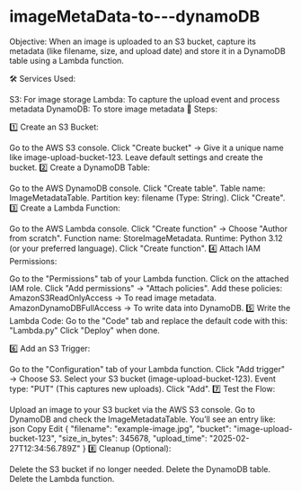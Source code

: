 # imageMetaData-to---dynamoDB

Objective:
When an image is uploaded to an S3 bucket, capture its metadata (like filename, size, and upload date) and store it in a DynamoDB table using a Lambda function.

🛠 Services Used:

S3: For image storage
Lambda: To capture the upload event and process metadata
DynamoDB: To store image metadata
👣 Steps:

1️⃣ Create an S3 Bucket:

Go to the AWS S3 console.
Click "Create bucket" → Give it a unique name like image-upload-bucket-123.
Leave default settings and create the bucket.
2️⃣ Create a DynamoDB Table:

Go to the AWS DynamoDB console.
Click "Create table".
Table name: ImageMetadataTable.
Partition key: filename (Type: String).
Click "Create".
3️⃣ Create a Lambda Function:

Go to the AWS Lambda console.
Click "Create function" → Choose "Author from scratch".
Function name: StoreImageMetadata.
Runtime: Python 3.12 (or your preferred language).
Click "Create function".
4️⃣ Attach IAM Permissions:

Go to the "Permissions" tab of your Lambda function.
Click on the attached IAM role.
Click "Add permissions" → "Attach policies".
Add these policies:
AmazonS3ReadOnlyAccess → To read image metadata.
AmazonDynamoDBFullAccess → To write data into DynamoDB.
5️⃣ Write the Lambda Code:
Go to the "Code" tab and replace the default code with this:
"Lambda.py"
Click "Deploy" when done.

6️⃣ Add an S3 Trigger:

Go to the "Configuration" tab of your Lambda function.
Click "Add trigger" → Choose S3.
Select your S3 bucket (image-upload-bucket-123).
Event type: "PUT" (This captures new uploads).
Click "Add".
7️⃣ Test the Flow:

Upload an image to your S3 bucket via the AWS S3 console.
Go to DynamoDB and check the ImageMetadataTable.
You’ll see an entry like:
json
Copy
Edit
{
  "filename": "example-image.jpg",
  "bucket": "image-upload-bucket-123",
  "size_in_bytes": 345678,
  "upload_time": "2025-02-27T12:34:56.789Z"
}
8️⃣ Cleanup (Optional):

Delete the S3 bucket if no longer needed.
Delete the DynamoDB table.
Delete the Lambda function.
